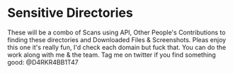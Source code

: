 # Sensitive Directories


These will be a combo of Scans using API, Other People's Contributions to finding these directories and Downloaded Files & Screenshots. Pleas enjoy this one it's really fun, I'd check each domain but fuck that. You can do the work along with me & the team. Tag me on twitter if you find something good: @D4RKR4BB1T47